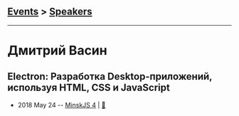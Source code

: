 ## [Events](../README.md) > [Speakers](../speakers.md)
---

# Дмитрий Васин

## Electron: Разработка Desktop-приложений, используя HTML, CSS и JavaScript
- 2018 May 24 -- [MinskJS 4](https://www.youtube.com/watch?v=AfAPjvp948I)  | [:notebook:](https://docs.google.com/presentation/d/1AoGmzhulv7YYJCXi_AyUYLrrJ5Dhj-RmrpR9i41_PUk/edit)  
